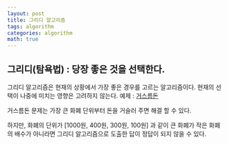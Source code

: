 ```yaml
---
layout: post
title: 그리디 알고리즘
tags: algorithm
categories: algorithm
math: true
---
```


## 그리디(탐욕법) : 당장 좋은 것을 선택한다.

 그리디 알고리즘은 현재의 상황에서 가장 좋은 경우를 고르는 알고리즘이다. 현재의 선택이 나중에 미치는 영향은 고려하지 않는다.
예제 : [거스름돈](https://www.acmicpc.net/problem/5585)

거스름돈 문제는 가장 큰 화폐 단위부터 돈을 거슬러 주면 해결 할 수 있다.

하지만, 화폐의 단위가 [1000원, 400원, 300원, 100원] 과 같이 큰 화폐가 작은 화폐의 배수가 아니라면 그리디 알고리즘으로 도출한 답이 정답이 되지 않을 수 있다.